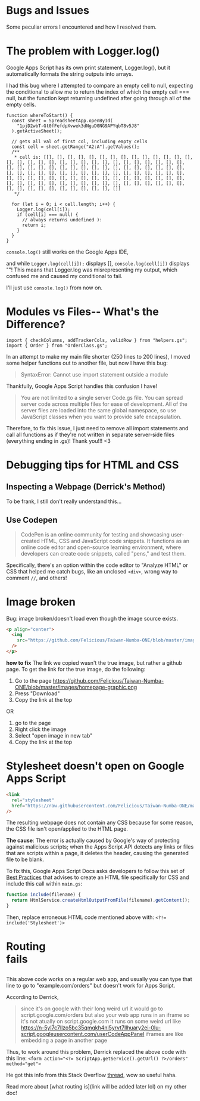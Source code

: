# Bugs and Issues

Some peculiar errors I encountered and how I resolved them.

# The problem with Logger.log()

Google Apps Script has its own print statement, Logger.log(), but it automatically formats the string outputs into arrays.

I had this bug where I attempted to compare an empty cell to null, expecting the conditional to allow me to return the index of which the empty cell === null, but the function kept returning undefined after going through all of the empty cells.

```
function whereToStart() {
  const sheet = SpreadsheetApp.openById(
    "1pjD2wbT-Gt0fFefdpXvwek3dNguD0NG9APYqbT8v5J8"
  ).getActiveSheet();

  // gets all val of first col, including empty cells
  const cell = sheet.getRange("A2:A").getValues();
  /**
   * cell is: [[], [], [], [], [], [], [], [], [], [], [], [], [], [], [], [], [], [], [], [], [], [], [], [], [], [], [], [], [], [], [], [], [], [], [], [], [], [], [], [], [], [], [], [], [], [], [], [], [], [], [], [], [], [], [], [], [], [], [], [], [], [], [], [], [], [], [], [], [], [], [], [], [], [], [], [], [], [], [], [], [], [], [], [], [], [], [], [], [], [], [], [], [], [], [], [], [], [], [], [], [], [], [], [], [], [], [], [], [], []]
   */

  for (let i = 0; i < cell.length; i++) {
    Logger.log(cell[i]);
    if (cell[i] === null) {
      // always returns undefined ):
      return i;
    }
  }
}
```

`console.log()` still works on the Google Apps IDE,

and while `Logger.log(cell[i]);` displays [], `console.log(cell[i])` displays ""!
This means that Logger.log was misrepresenting my output, which confused me and caused my conditional to fail.

I'll just use `console.log()` from now on.

# Modules vs Files-- What's the Difference?

```
import { checkColumns, addTrackerCols, validRow } from "helpers.gs";
import { Order } from "OrderClass.gs";
```

In an attempt to make my main file shorter (250 lines to 200 lines), I moved some helper functions out to another file, but now I have this bug:

> SyntaxError: Cannot use import statement outside a module

Thankfully, Google Apps Script handles this confusion I have!

> You are not limited to a single server Code.gs file. You can spread server code across multiple files for ease of development. All of the server files are loaded into the same global namespace, so use JavaScript classes when you want to provide safe encapsulation.

Therefore, to fix this issue, I just need to remove all import statements and call all functions as if they're not written in separate server-side files (everything ending in .gs)! Thank you!!! <3

# Debugging tips for HTML and CSS

## Inspecting a Webpage (Derrick's Method)

To be frank, I still don't really understand this...

## Use Codepen

> CodePen is an online community for testing and showcasing user-created HTML, CSS and JavaScript code snippets. It functions as an online code editor and open-source learning environment, where developers can create code snippets, called "pens," and test them.

Specifically, there's an option within the code editor to "Analyze HTML" or CSS that helped me catch bugs, like an unclosed `<div>`, wrong way to comment `//`, and others!

# Image broken

Bug: image broken/doesn't load even though the image source exists.

```html
<p align="center">
  <img
    src="https://github.com/Felicious/Taiwan-Numba-ONE/blob/master/images/homepage-graphic.png"
  />
</p>
```

**how to fix**
The link we copied wasn't the true image, but rather a github page. To get the link for the true image, do the following:

1. Go to the page https://github.com/Felicious/Taiwan-Numba-ONE/blob/master/images/homepage-graphic.png
2. Press "Download"
3. Copy the link at the top

OR

1. go to the page
2. Right click the image
3. Select "open image in new tab"
4. Copy the link at the top

# Stylesheet doesn't open on Google Apps Script

```html
<link
  rel="stylesheet"
  href="https://raw.githubusercontent.com/Felicious/Taiwan-Numba-ONE/master/html/css/styles.css"
/>
```

The resulting webpage does not contain any CSS because for some reason, the CSS file isn't open/applied to the HTML page.

**The cause**: The error is actually caused by Google's way of protecting against malicious scripts; when the Apps Script API detects any links or files that are scripts within a page, it deletes the header, causing the generated file to be blank.

To fix this, Google Apps Script Docs asks developers to follow this set of [Best Practices](https://developers.google.com/apps-script/guides/html/best-practices#separate_html_css_and_javascript) that advises to create an HTML file specifically for CSS and include this call within `main.gs`:

```js
function include(filename) {
  return HtmlService.createHtmlOutputFromFile(filename).getContent();
}
```

Then, replace erroneous HTML code mentioned above with: `<?!= include('Stylesheet')>`

# Routing <form action="/orders" method="get"> fails

This above code works on a regular web app, and usually you can type that line to go to "example.com/orders" but doesn't work for Apps Script.

According to Derrick,

> since it's on google with their long weird url it would go to script.google.com/orders
> but also your web app runs in an iframe so it's not atually on script.google.com
> it runs on some weird url like
> https://n-5yl7c7llzo5bc35qmgkh4nl5yrvt7llhuary2ei-0lu-script.googleusercontent.com/userCodeAppPanel
> iframes are like embedding a page in another page

Thus, to work around this problem, Derrick replaced the above code with this line: `<form action="<?= ScriptApp.getService().getUrl() ?>/orders" method="get">`

He got this info from this Stack Overflow [thread](https://stackoverflow.com/questions/15668119/linking-to-another-html-page-in-google-apps-script), wow so useful haha.

Read more about [what routing is](link will be added later lol) on my other doc!
